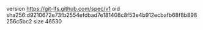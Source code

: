 version https://git-lfs.github.com/spec/v1
oid sha256:d9210672e73fb2554efdbad7e181408c8f53e4b912ecbafb68f8b898256c5bc2
size 46530
